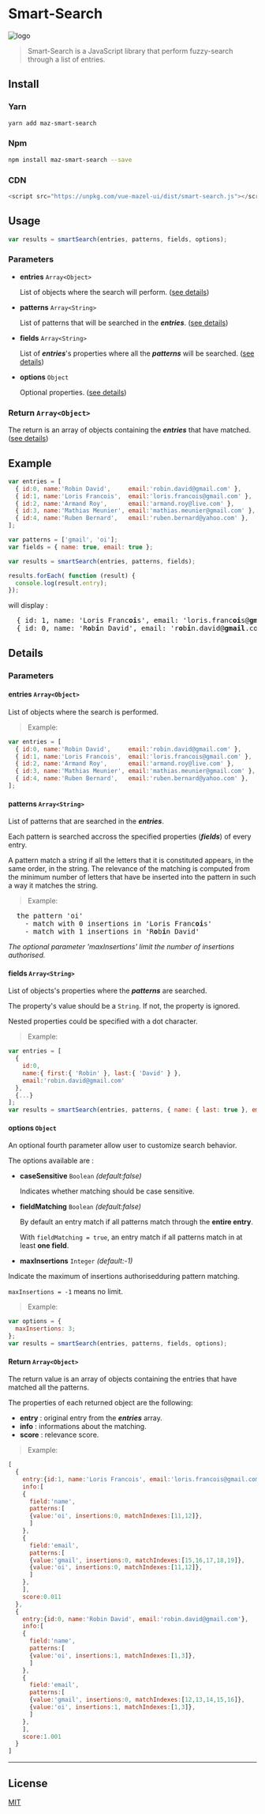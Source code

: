 # Smart-Search

![logo](./assets/logo.png)

> Smart-Search is a JavaScript library that perform fuzzy-search through a list of entries.

## Install

### Yarn

```bash
yarn add maz-smart-search
```

### Npm

```bash
npm install maz-smart-search --save
```

### CDN

```javascript
<script src="https://unpkg.com/vue-mazel-ui/dist/smart-search.js"></script>
```

## Usage

```javascript
var results = smartSearch(entries, patterns, fields, options);
```

### Parameters

- **entries** `Array<Object>`

    List of objects where the search will perform. ([see details](#entries))

- **patterns** `Array<String>`

    List of patterns that will be searched in the **_entries_**. ([see details](#patterns))

- **fields** `Array<String>`

    List of **_entries_**'s properties where all the **_patterns_** will be searched. ([see details](#fields))

- **options** `Object`

    Optional properties. ([see details](#options))

### Return `Array<Object>`

The return is an array of objects containing the **_entries_** that have matched. ([see details](#Return))

## Example

```javascript
var entries = [
  { id:0, name:'Robin David',     email:'robin.david@gmail.com' },
  { id:1, name:'Loris Francois',  email:'loris.francois@gmail.com' },
  { id:2, name:'Armand Roy',      email:'armand.roy@live.com' },
  { id:3, name:'Mathias Meunier', email:'mathias.meunier@gmail.com' },
  { id:4, name:'Ruben Bernard',   email:'ruben.bernard@yahoo.com' },
];

var patterns = ['gmail', 'oi'];
var fields = { name: true, email: true };

var results = smartSearch(entries, patterns, fields);

results.forEach( function (result) {
  console.log(result.entry);
});
```

will display :

<pre>
  { id: 1, name: 'Loris Franc<b>oi</b>s', email: 'loris.franc<b>oi</b>s@<b>gmail</b>.com' }
  { id: 0, name: 'R<b>o</b>b<b>i</b>n David', email: 'r<b>o</b>b<b>i</b>n.david@<b>gmail</b>.com' }
</pre>

## Details

### Parameters

#### entries `Array<Object>`

List of objects where the search is performed.

> Example:

```javascript
var entries = [
  { id:0, name:'Robin David',     email:'robin.david@gmail.com' },
  { id:1, name:'Loris Francois',  email:'loris.francois@gmail.com' },
  { id:2, name:'Armand Roy',      email:'armand.roy@live.com' },
  { id:3, name:'Mathias Meunier', email:'mathias.meunier@gmail.com' },
  { id:4, name:'Ruben Bernard',   email:'ruben.bernard@yahoo.com' },
];
```

#### patterns `Array<String>`

List of patterns that are searched in the **_entries_**.

Each pattern is searched accross the specified properties (**_fields_**) of every entry.

A pattern match a string if all the letters that it is constituted appears, in the same order, in the string.
The relevance of the matching is computed from the minimum number of letters that have be inserted into the pattern in such a way it matches the string.

> Example:

<pre>
  the pattern 'oi'
    - match with 0 insertions in 'Loris Franc<b>oi</b>s'
    - match with 1 insertions in 'R<b>o</b>b<b>i</b>n David'
</pre>

*The optional parameter 'maxInsertions' limit the number of insertions authorised.*

#### fields `Array<String>`

List of objects's properties where the **_patterns_** are searched.

The property's value should be a `String`. If not, the property is ignored.

Nested properties could be specified with a dot character.

> Example:

```javascript
var entries = [
  {
    id:0,
    name:{ first:{ 'Robin' }, last:{ 'David' } },
    email:'robin.david@gmail.com'
  },
  {...}
];
var results = smartSearch(entries, patterns, { name: { last: true }, email: true });
```

#### options `Object`

An optional fourth parameter allow user to customize search behavior.

The options available are :

- **caseSensitive** `Boolean` *(default:false)*

    Indicates whether matching should be case sensitive.

- **fieldMatching** `Boolean` *(default:false)*

    By default an entry match if all patterns match through the **entire entry**.

    With `fieldMatching = true`, an entry match if all patterns match in at least **one field**.

- **maxInsertions** `Integer` *(default:-1)*

Indicate the maximum of insertions authorisedduring pattern matching.

`maxInsertions = -1` means no limit.

> Example:

```javascript
var options = {
  maxInsertions: 3;
};
var results = smartSearch(entries, patterns, fields, options);
```

#### Return `Array<Object>`

The return value is an array of objects containing the entries that have matched all the patterns.

The properties of each returned object are the following:

- **entry** : original entry from the **_entries_** array.
- **info** : informations about the matching.
- **score** : relevance score.

> Example:

```javascript
[
  {
    entry:{id:1, name:'Loris Francois', email:'loris.francois@gmail.com'},
    info:[
    {
      field:'name',
      patterns:[
      {value:'oi', insertions:0, matchIndexes:[11,12]},
      ]
    },
    {
      field:'email',
      patterns:[
      {value:'gmail', insertions:0, matchIndexes:[15,16,17,18,19]},
      {value:'oi', insertions:0, matchIndexes:[11,12]},
      ]
    },
    ],
    score:0.011
  },
  {
    entry:{id:0, name:'Robin David', email:'robin.david@gmail.com'},
    info:[
    {
      field:'name',
      patterns:[
      {value:'oi', insertions:1, matchIndexes:[1,3]},
      ]
    },
    {
      field:'email',
      patterns:[
      {value:'gmail', insertions:0, matchIndexes:[12,13,14,15,16]},
      {value:'oi', insertions:1, matchIndexes:[1,3]},
      ]
    },
    ],
    score:1.001
  }
]
```

---

## License

[MIT](./LICENCE)
